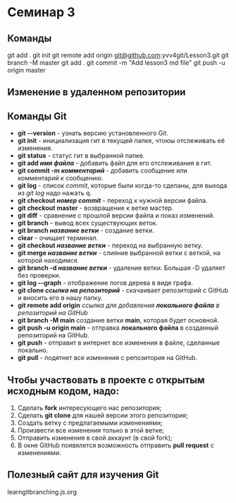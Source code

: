 # Семинар 3



## Команды
git add .
git init
git remote add origin git@github.com:yvv4git/Lesson3.git
git branch -M master
git add .
git commit -m "Add lesson3 md file"
git push -u origin master

## Изменение в удаленном репозитории

## Команды Git
* __git --version__ - узнать версию установленного Git.
* __git init__ - инициализация гит в текущей папке, чтоюы отслеживать её изменения.
* __git status__ - статус гит в выбранной папке.
* __git add *имя файла*__ - добавить файл для его отслеживания в гит.
* __git commit -m *комментарий*__ - добавить сообщение или комментарий к сообщению.
* __git log__ - список *commit*, которые были когда-то сделаны, для выхода из *git log* надо нажать q.
* __git checkout *номер commit*__ - переход к нужной версии файла.
* __git checkout master__ - возвращение к ветке мастер.
* __git diff__ - сравнение с прошлой версии файла и показ изменений.
* __git branch__ - вывод всех существующих веток.
* __git branch *название ветки*__ - создание ветки.
* __clear__ - очищает терминал.
* __git checkout *название ветки*__ - переход на выбранную ветку.
* __git merge *название ветки*__ - слияние выбранной ветки с веткой, на которой находимся.
* __git branch -d *название ветки*__ - удаление ветки. Большая -D удаляет без проверки.
* __git log --graph__ - отображение логов дерева в виде графа.
* __git clone *ссылка на репозиторий*__ - скачаивает репозиторий с GitHub и вносить его в нашу папку.
* __git remote add origin__ *ссылка для добавления __локального файла__ в репозиторий на GitHub*
* __git branch -M main__ создание ветки **main**, которая будет основной.
* __git push -u origin main__ - отправка **локального файла** в созданный репозиторий на GitHub.
* __git push__ - отправит в интернет все изменения в файле, сделанные локально.
* __git pull__ - подятнет все изменения с репозитория на GitHub.
## Чтобы участвовать в проекте с открытым исходным кодом, надо:
1. Сделать **fork** интересующего нас репозитория;
2. Сделать **git clone** для нашей версии этого репозитория;
3. Создать ветку с предлагаемыми изменениями;
4. Произвести все изменения только в этой ветке;
5. Отправить изменения в свой аккаунт (в свой fork);
6. В окне GitHub появялется возможность отправить **pull request** с изменениями.
## Полезный сайт для изучения Git
learngitbranching.js.org
